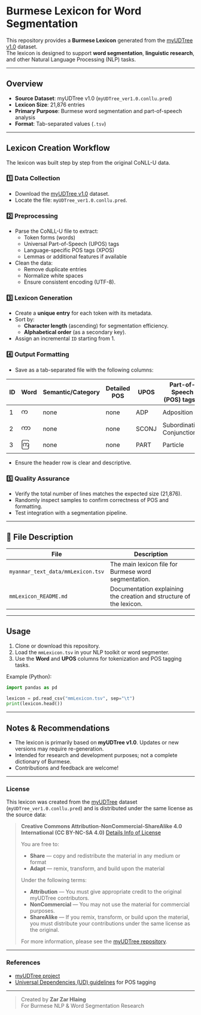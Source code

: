 # Burmese Lexicon for Word Segmentation

This repository provides a **Burmese Lexicon** generated from the [myUDTree v1.0](https://github.com/ye-kyaw-thu/myUDTree/tree/main/ver-1.0/myUDTree-ver1.0) dataset.  
The lexicon is designed to support **word segmentation**, **linguistic research**, and other Natural Language Processing (NLP) tasks.

---

## Overview

- **Source Dataset**: myUDTree v1.0 (`myUDTree_ver1.0.conllu.pred`)
- **Lexicon Size**: 21,876 entries
- **Primary Purpose**: Burmese word segmentation and part-of-speech analysis
- **Format**: Tab-separated values (`.tsv`)

---

## Lexicon Creation Workflow

The lexicon was built step by step from the original CoNLL-U data.

### 1️⃣ Data Collection
- Download the [myUDTree v1.0](https://github.com/ye-kyaw-thu/myUDTree/tree/main/ver-1.0/myUDTree-ver1.0) dataset.
- Locate the file: `myUDTree_ver1.0.conllu.pred`.

### 2️⃣ Preprocessing
- Parse the CoNLL-U file to extract:
  - Token forms (words)
  - Universal Part-of-Speech (UPOS) tags
  - Language-specific POS tags (XPOS)
  - Lemmas or additional features if available
- Clean the data:
  - Remove duplicate entries
  - Normalize white spaces
  - Ensure consistent encoding (UTF-8).

### 3️⃣ Lexicon Generation
- Create a **unique entry** for each token with its metadata.
- Sort by:
  - **Character length** (ascending) for segmentation efficiency.
  - **Alphabetical order** (as a secondary key).
- Assign an incremental `ID` starting from 1.

### 4️⃣ Output Formatting
- Save as a tab-separated file with the following columns:

| ID | Word | Semantic/Category | Detailed POS | UPOS | Part-of-Speech (POS) tagset |
|----|------|-------------------|--------------|------|----------------------------|
| 1  | က    | none              | none         | ADP  | Adposition                |
| 2  | ကာ   | none              | none         | SCONJ| Subordinating Conjunction |
| 3  | ကြ  | none              | none         | PART | Particle                  |


- Ensure the header row is clear and descriptive.

### 5️⃣ Quality Assurance
- Verify the total number of lines matches the expected size (21,876).
- Randomly inspect samples to confirm correctness of POS and formatting.
- Test integration with a segmentation pipeline.

---

## 📂 File Description

| File | Description |
|------|-------------|
| `myanmar_text_data/mmLexicon.tsv` | The main lexicon file for Burmese word segmentation. |
| `mmLexicon_README.md` | Documentation explaining the creation and structure of the lexicon. |

---

## Usage

1. Clone or download this repository.
2. Load the `mmLexicon.tsv` in your NLP toolkit or word segmenter.
3. Use the **Word** and **UPOS** columns for tokenization and POS tagging tasks.

Example (Python):

```python
import pandas as pd

lexicon = pd.read_csv("mmLexicon.tsv", sep="\t")
print(lexicon.head())
```

---

## Notes & Recommendations

- The lexicon is primarily based on **myUDTree v1.0**. Updates or new versions may require re-generation.
- Intended for research and development purposes; not a complete dictionary of Burmese.
- Contributions and feedback are welcome!

---

### License

This lexicon was created from the [myUDTree](https://github.com/ye-kyaw-thu/myUDTree) dataset  
(`myUDTree_ver1.0.conllu.pred`) and is distributed under the same license as the source data:

> **Creative Commons Attribution-NonCommercial-ShareAlike 4.0 International (CC BY-NC-SA 4.0)**
> [Details Info of License](https://creativecommons.org/licenses/by-nc-sa/4.0/)
>
> You are free to:
> - **Share** — copy and redistribute the material in any medium or format  
> - **Adapt** — remix, transform, and build upon the material  
>
> Under the following terms:
> - **Attribution** — You must give appropriate credit to the original myUDTree contributors.  
> - **NonCommercial** — You may not use the material for commercial purposes.  
> - **ShareAlike** — If you remix, transform, or build upon the material, you must distribute your contributions under the same license as the original.
>
> For more information, please see the [myUDTree repository](https://github.com/ye-kyaw-thu/myUDTree).

---

### References

- [myUDTree project](https://github.com/ye-kyaw-thu/myUDTree)
- [Universal Dependencies (UD) guidelines](https://universaldependencies.org/) for POS tagging


---

> Created by **Zar Zar Hlaing**  
> For Burmese NLP & Word Segmentation Research
